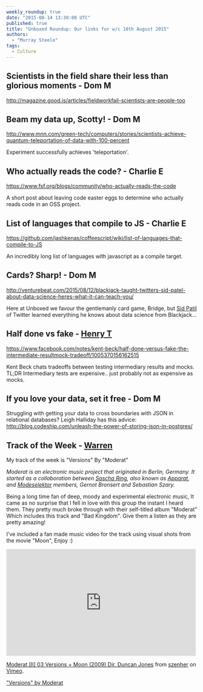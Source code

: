 ```yaml
---
weekly_roundup: true
date: "2015-08-14 13:30:00 UTC"
published: true
title: "Unboxed Roundup: Our links for w/c 10th August 2015"
authors:
  - "Murray Steele"
tags:
  - Culture
---
```


## Scientists in the field share their less than glorious moments - Dom M
http://magazine.good.is/articles/fieldworkfail-scientists-are-people-too

## Beam my data up, Scotty! - Dom M

http://www.mnn.com/green-tech/computers/stories/scientists-achieve-quantum-teleportation-of-data-with-100-percent

Experiment successfully achieves 'teleportation'.

## Who actually reads the code? - Charlie E

https://www.fsf.org/blogs/community/who-actually-reads-the-code

A short post about leaving code easter eggs to determine who actually reads code in  an OSS project.

## List of languages that compile to JS - Charlie E

https://github.com/jashkenas/coffeescript/wiki/list-of-languages-that-compile-to-JS

An incredibly long list of languages with javascript as a compile target.

## Cards? Sharp! - Dom M

http://venturebeat.com/2015/08/12/blackjack-taught-twitters-sid-patel-about-data-science-heres-what-it-can-teach-you/

Here at Unboxed we favour the gentlemanly card game, Bridge, but [Sid Patil](https://twitter.com/sidp1897) of Twitter learned everything he knows about data science from Blackjack...

## Half done vs fake - [Henry T](/team#henry-turner)

https://www.facebook.com/notes/kent-beck/half-done-versus-fake-the-intermediate-resultmock-tradeoff/1005370156162515

Kent Beck chats tradeoffs between testing intermediary results and mocks. TL;DR Intermediary tests are expensive.. just probably not as expensive as mocks.

## If you love your data, set it free - Dom M

Struggling with getting your data to cross boundaries with JSON in relational databases? Leigh Halliday has this advice: http://blog.codeship.com/unleash-the-power-of-storing-json-in-postgres/

## Track of the Week - [Warren](https://twitter.com/WarrenKHall)

My track of the week is "Versions" By "Moderat"

_Moderat is an electronic music project that originated in Berlin, Germany. It started as a collaboration between [Sascha Ring](http://www.wikiwand.com/en/Apparat_(musician)), also known as [Apparat](http://www.wikiwand.com/en/Apparat_(musician)), and [Modeselektor](http://www.wikiwand.com/en/Modeselektor) members, Gernot Bronsert and Sebastian Szary._

Being a long time fan of deep, moody and experimental electronic music, It came as no surprise that I fell in love with this group the instant I heard them.
They pretty much broke through with their self-titled album "Moderat" Which includes this track and "Bad Kingdom". Give them a listen as they are pretty amazing!

I've included a fan made music video for the track using visual shots from the movie "Moon", Enjoy :)

<iframe src="https://player.vimeo.com/video/69718628" width="500" height="281" frameborder="0" webkitallowfullscreen mozallowfullscreen allowfullscreen></iframe> <p><a href="https://vimeo.com/69718628">Moderat [II] 03 Versions + Moon (2009) Dir. Duncan Jones</a> from <a href="https://vimeo.com/user7559067">szenher</a> on <a href="https://vimeo.com">Vimeo</a>.</p>

["Versions" by Moderat](https://vimeo.com/69718628)

